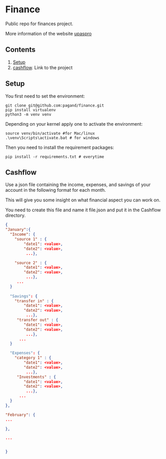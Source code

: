 # Finance
Public repo for finances project.

More information of the website [upaspro](https://upaspro.com)

## Contents 

1. [Setup](#Setup) 
2. [cashflow](#cashflow). Link to the project


## Setup

You first need to set the environment:

```Shell
git clone git@github.com:pagand/finance.git
pip install virtualenv 
python3 -m venv venv
```

Depending on your kernel apply one to activate the environment:

```Shell
source venv/bin/activate #for Mac/linux
.\venv\Scripts\activate.bat # for windows
```

Then you need to install the requirement packages:

```Shell
pip install -r requirements.txt # everytime
```


## Cashflow
Use a json file containing the income, expenses, and savings of your account in the following format for each month. 

This will give you some insight on what financial aspect you can work on.

You need to create this file and name it file.json and put it in the Cashflow directory.

```json
{
"January":{
  "Income": {
    "source 1" : {
        "date1": <value>,
        "date2": <value>,
         ...},

    "source 2" : {
        "date1": <value>,
        "date2": <value>,
         ...},
     ...
  }
   
  "Savings": {
    "transfer in" : {
        "date1": <value>,
        "date2": <value>,
         ...},
     "transfer out" : {
        "date1": <value>,
        "date2": <value>,
         ...},
      ...
  }

  "Expenses": {
    "category 1" : {
        "date1": <value>,
        "date2": <value>,
         ...},
     "Investments" : {
        "date1": <value>,
        "date2": <value>,
         ...},
      ...
  }
},

"February": {
...

}, 

...


}
```

